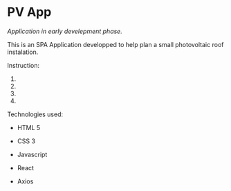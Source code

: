 # PV App

*Application in early develepment phase.*

This is an SPA Application developped to help plan a small photovoltaic roof instalation.

Instruction:

1.

2.

3.

4.

Technologies used:

* HTML 5

* CSS 3

* Javascript

* React

* Axios

